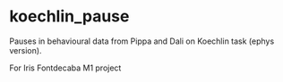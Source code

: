 # koechlin_pause
Pauses in behavioural data from Pippa and Dali on Koechlin task (ephys version). 

For Iris Fontdecaba M1 project
